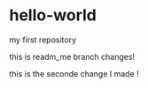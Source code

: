 # hello-world
my first repository

this is readm_me branch changes!


this is the seconde change I made !
